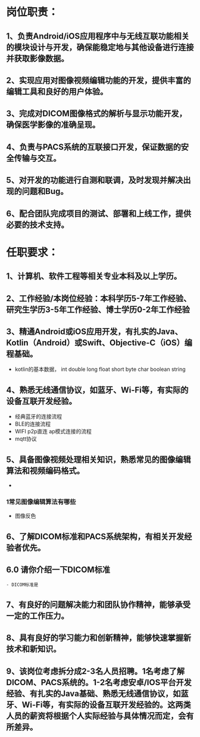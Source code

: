 # 岗位职责：
## 1、负责Android/iOS应用程序中与无线互联功能相关的模块设计与开发，确保能稳定地与其他设备进行连接并获取影像数据。
## 2、实现应用对图像视频编辑功能的开发，提供丰富的编辑工具和良好的用户体验。
## 3、完成对DICOM图像格式的解析与显示功能开发，确保医学影像的准确呈现。
## 4、负责与PACS系统的互联接口开发，保证数据的安全传输与交互。
## 5、对开发的功能进行自测和联调，及时发现并解决出现的问题和Bug。
## 6、配合团队完成项目的测试、部署和上线工作，提供必要的技术支持。
# 任职要求：
## 1、计算机、软件工程等相关专业本科及以上学历。
## 2、工作经验/本岗位经验：本科学历5-7年工作经验、研究生学历3-5年工作经验、博士学历0-2年工作经验
## 3、精通Android或iOS应用开发，有扎实的Java、Kotlin（Android）或Swift、Objective-C（iOS）编程基础。
  - kotlin的基本数据， int double long float short byte char boolean string

## 4、熟悉无线通信协议，如蓝牙、Wi-Fi等，有实际的设备互联开发经验。
- 经典蓝牙的连接流程
- BLE的连接流程
- WIFI p2p直连  ap模式连接的流程
- mqtt协议
## 5、具备图像视频处理相关知识，熟悉常见的图像编辑算法和视频编码格式。
- 

### 1常见图像编辑算法有哪些
   - 图像反色

## 6、了解DICOM标准和PACS系统架构，有相关开发经验者优先。
   ## 6.0 请你介绍一下DICOM标准
    - DICOM标准是
## 7、有良好的问题解决能力和团队协作精神，能够承受一定的工作压力。
## 8、具有良好的学习能力和创新精神，能够快速掌握新技术和新知识。
## 9、该岗位考虑拆分成2-3名人员招聘。1名考虑了解DICOM、PACS系统的。1-2名考虑安卓/IOS平台开发经验、有扎实的Java基础、熟悉无线通信协议，如蓝牙、Wi-Fi等，有实际的设备互联开发经验的。这两类人员的薪资将根据个人实际经验与具体情况而定，会有所差异。